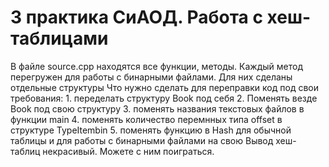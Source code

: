 <H1>3 практика СиАОД. Работа с хеш-таблицами</H1>
В файле source.cpp находятся все функции, методы. Каждый метод перегружен для работы с бинарными файлами. Для них сделаны отдельные структуры
Что нужно сделать для переправки код под свои требования:
1. переделать структуру Book под себя
2. Поменять везде Book под свою структуру
3. поменять названия текстовых файлов в функции main
4. поменять количество перемнных типа offset в структуре TypeItembin
5. поменять функцию в Hash для обычной таблицы и для работы с бинарными файлами на свою
Вывод хеш-таблиц некрасивый. Можете с ним поиграться.